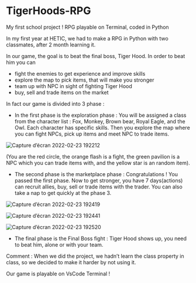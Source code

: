 # TigerHoods-RPG
My first school project ! RPG playable on Terminal, coded in Python



In my first year at HETIC, we had to make a RPG in Python with two classmates, after 2 month learning it. 




In our game, the goal is to beat the final boss, Tiger Hood. In order to beat him you can
-	fight the enemies to get experience and improve skills 
-	explore the map to pick items, that will make you stronger
-	team up with NPC in sight of fighting Tiger Hood
-	buy, sell and trade items on the market



In fact our game is divided into 3 phase :
-	In the first phase is the exploration phase :
You will be assigned a class from the character list : Fox, Monkey, Brown bear, Royal Eagle, and the Owl. Each character has specific skills. Then you explore the map where you can fight NPCs, pick up items and meet NPC to trade items.
 
 
 ![Capture d’écran 2022-02-23 192212](https://user-images.githubusercontent.com/77147936/155386175-93e4889d-939a-4a77-a0f2-4d9bff79c03d.png)
 
(You are the red circle, the orange flash is a fight, the green pavilion is a NPC which you can trade items with, and the yellow star is an random item).



-	The second phase is the marketplace phase :
Congratulations ! You passed the first phase. Now to get stronger, you have 7 days(actions) can recruit allies, buy, sell or trade items with the trader. You can also take a nap to get quickly at the phase 3.

![Capture d’écran 2022-02-23 192419](https://user-images.githubusercontent.com/77147936/155386267-592d25ba-787e-4c01-bf46-9760cc281f01.png)

![Capture d’écran 2022-02-23 192441](https://user-images.githubusercontent.com/77147936/155386103-53af6684-f771-4f68-874f-e633432b12d8.png)

![Capture d’écran 2022-02-23 192520](https://user-images.githubusercontent.com/77147936/155386112-39fc92b4-df1c-45a9-b9a0-d858db3a7ed3.png)

        
-	The final phase is the Final Boss fight : 
Tiger Hood shows up, you need to beat him, alone or with your team.

Comment : 
When we did the project, we hadn’t learn the class property in class, so we decided to make it harder by not using it.


Our game is playable on VsCode Terminal ! 
